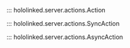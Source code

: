 

::: hololinked.server.actions.Action

::: hololinked.server.actions.SyncAction

::: hololinked.server.actions.AsyncAction